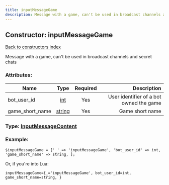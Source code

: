 ```yaml
---
title: inputMessageGame
description: Message with a game, can't be used in broadcast channels and secret chats
---
```

## Constructor: inputMessageGame  
[Back to constructors index](index.md)



Message with a game, can't be used in broadcast channels and secret chats

### Attributes:

| Name     |    Type       | Required | Description |
|----------|:-------------:|:--------:|------------:|
|bot\_user\_id|[int](../types/int.md) | Yes|User identifier of a bot owned the game|
|game\_short\_name|[string](../types/string.md) | Yes|Game short name|



### Type: [InputMessageContent](../types/InputMessageContent.md)


### Example:

```
$inputMessageGame = ['_' => 'inputMessageGame', 'bot_user_id' => int, 'game_short_name' => string, ];
```  

Or, if you're into Lua:  


```
inputMessageGame={_='inputMessageGame', bot_user_id=int, game_short_name=string, }

```


